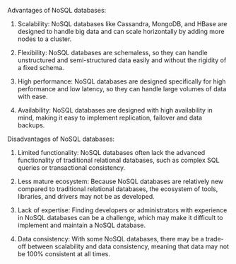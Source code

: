 Advantages of NoSQL databases:

1. Scalability: NoSQL databases like Cassandra, MongoDB, and HBase are designed to handle big data and can scale horizontally by adding more nodes to a cluster.

2. Flexibility: NoSQL databases are schemaless, so they can handle unstructured and semi-structured data easily and without the rigidity of a fixed schema.

3. High performance: NoSQL databases are designed specifically for high performance and low latency, so they can handle large volumes of data with ease.

4. Availability: NoSQL databases are designed with high availability in mind, making it easy to implement replication, failover and data backups.

Disadvantages of NoSQL databases:

1. Limited functionality: NoSQL databases often lack the advanced functionality of traditional relational databases, such as complex SQL queries or transactional consistency.

2. Less mature ecosystem: Because NoSQL databases are relatively new compared to traditional relational databases, the ecosystem of tools, libraries, and drivers may not be as developed.

3. Lack of expertise: Finding developers or administrators with experience in NoSQL databases can be a challenge, which may make it difficult to implement and maintain a NoSQL database.

4. Data consistency: With some NoSQL databases, there may be a trade-off between scalability and data consistency, meaning that data may not be 100% consistent at all times.
